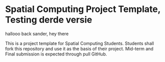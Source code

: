 # Spatial Computing Project Template, Testing derde versie

hallooo back sander, hey there

This is a project template for Spatial Computing Students. Students shall fork this repository and use it as the basis of their project. Mid-term and Final submission is expected through pull GitHub.
